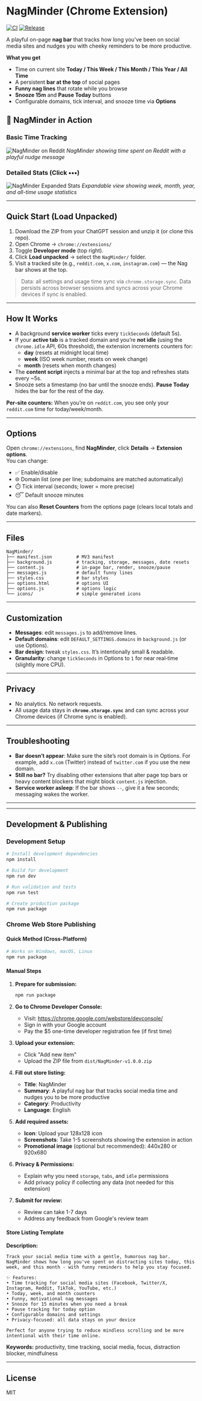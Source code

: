 # NagMinder (Chrome Extension)

[![CI](https://github.com/shotah/NagMinder/actions/workflows/ci.yml/badge.svg)](https://github.com/shotah/NagMinder/actions/workflows/ci.yml)
[![Release](https://github.com/shotah/NagMinder/actions/workflows/release.yml/badge.svg)](https://github.com/shotah/NagMinder/actions/workflows/release.yml)

A playful on-page **nag bar** that tracks how long you've been on social media sites and nudges you with cheeky reminders to be more productive.

**What you get**

- Time on current site **Today / This Week / This Month / This Year / All Time**
- A persistent **bar at the top** of social pages
- **Funny nag lines** that rotate while you browse
- **Snooze 15m** and **Pause Today** buttons
- Configurable domains, tick interval, and snooze time via **Options**

## 📸 NagMinder in Action

### Basic Time Tracking

![NagMinder on Reddit](screenshots/reddit-with-times.png)
_NagMinder showing time spent on Reddit with a playful nudge message_

### Detailed Stats (Click •••)

![NagMinder Expanded Stats](screenshots/reddit-expanded-with-times.png)
_Expandable view showing week, month, year, and all-time usage statistics_

---

## Quick Start (Load Unpacked)

1. Download the ZIP from your ChatGPT session and unzip it (or clone this repo).
2. Open Chrome → `chrome://extensions/`
3. Toggle **Developer mode** (top right).
4. Click **Load unpacked** → select the `NagMinder/` folder.
5. Visit a tracked site (e.g., `reddit.com`, `x.com`, `instagram.com`) — the Nag bar shows at the top.

> Data: all settings and usage time sync via `chrome.storage.sync`. Data persists across browser sessions and syncs across your Chrome devices if sync is enabled.

---

## How It Works

- A background **service worker** ticks every `tickSeconds` (default 5s).
- If your **active tab** is a tracked domain and you’re **not idle** (using the `chrome.idle` API, 60s threshold), the extension increments counters for:
  - **day** (resets at midnight local time)
  - **week** (ISO week number, resets on week change)
  - **month** (resets when month changes)
- The **content script** injects a minimal bar at the top and refreshes stats every ~5s.
- Snooze sets a timestamp (no bar until the snooze ends). **Pause Today** hides the bar for the rest of the day.

**Per‑site counters:** When you’re on `reddit.com`, you see only your `reddit.com` time for today/week/month.

---

## Options

Open `chrome://extensions`, find **NagMinder**, click **Details** → **Extension options**.  
You can change:

- ✅ Enable/disable
- 🌐 Domain list (one per line; subdomains are matched automatically)
- ⏱️ Tick interval (seconds; lower = more precise)
- 😴 Default snooze minutes

You can also **Reset Counters** from the options page (clears local totals and date markers).

---

## Files

```
NagMinder/
├── manifest.json         # MV3 manifest
├── background.js         # tracking, storage, messages, date resets
├── content.js            # in-page bar, render, snooze/pause
├── messages.js           # default funny lines
├── styles.css            # bar styles
├── options.html          # options UI
├── options.js            # options logic
└── icons/                # simple generated icons
```

---

## Customization

- **Messages**: edit `messages.js` to add/remove lines.
- **Default domains**: edit `DEFAULT_SETTINGS.domains` in `background.js` (or use Options).
- **Bar design**: tweak `styles.css`. It’s intentionally small & readable.
- **Granularity**: change `tickSeconds` in Options to `1` for near real‑time (slightly more CPU).

---

## Privacy

- No analytics. No network requests.
- All usage data stays in **`chrome.storage.sync`** and can sync across your Chrome devices (if Chrome sync is enabled).

---

## Troubleshooting

- **Bar doesn’t appear**: Make sure the site’s root domain is in Options. For example, add `x.com` (Twitter) instead of `twitter.com` if you use the new domain.
- **Still no bar?** Try disabling other extensions that alter page top bars or heavy content blockers that might block `content.js` injection.
- **Service worker asleep**: If the bar shows `--`, give it a few seconds; messaging wakes the worker.

---

---

## Development & Publishing

### Development Setup

```bash
# Install development dependencies
npm install

# Build for development
npm run dev

# Run validation and tests
npm run test

# Create production package
npm run package
```

### Chrome Web Store Publishing

#### Quick Method (Cross-Platform)

```bash
# Works on Windows, macOS, Linux
npm run package
```

#### Manual Steps

1. **Prepare for submission:**

   ```bash
   npm run package
   ```

2. **Go to Chrome Developer Console:**
   - Visit: https://chrome.google.com/webstore/devconsole/
   - Sign in with your Google account
   - Pay the $5 one-time developer registration fee (if first time)

3. **Upload your extension:**
   - Click "Add new item"
   - Upload the ZIP file from `dist/NagMinder-v1.0.0.zip`

4. **Fill out store listing:**
   - **Title**: NagMinder
   - **Summary**: A playful nag bar that tracks social media time and nudges you to be more productive
   - **Category**: Productivity
   - **Language**: English
5. **Add required assets:**
   - **Icon**: Upload your 128x128 icon
   - **Screenshots**: Take 1-5 screenshots showing the extension in action
   - **Promotional image** (optional but recommended): 440x280 or 920x680

6. **Privacy & Permissions:**
   - Explain why you need `storage`, `tabs`, and `idle` permissions
   - Add privacy policy if collecting any data (not needed for this extension)

7. **Submit for review:**
   - Review can take 1-7 days
   - Address any feedback from Google's review team

#### Store Listing Template

**Description:**

```
Track your social media time with a gentle, humorous nag bar. NagMinder shows how long you've spent on distracting sites today, this week, and this month - with funny reminders to help you stay focused.

✨ Features:
• Time tracking for social media sites (Facebook, Twitter/X, Instagram, Reddit, TikTok, YouTube, etc.)
• Today, week, and month counters
• Funny, motivational nag messages
• Snooze for 15 minutes when you need a break
• Pause tracking for today option
• Configurable domains and settings
• Privacy-focused: all data stays on your device

Perfect for anyone trying to reduce mindless scrolling and be more intentional with their time online.
```

**Keywords:** productivity, time tracking, social media, focus, distraction blocker, mindfulness

---

## License

MIT
